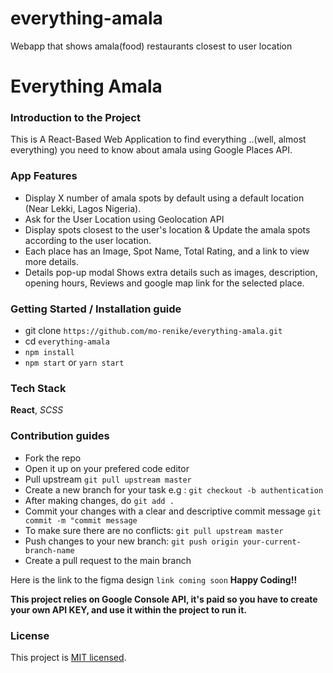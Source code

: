 # everything-amala
Webapp that shows amala(food) restaurants closest to user location 
# Everything Amala
### Introduction to the Project
 This is A React-Based Web Application to find everything ..(well, almost everything) you need to know about amala using Google Places API.

### App Features
- Display X number of amala spots by default using a default location (Near Lekki, Lagos Nigeria). 
- Ask for the User Location using Geolocation API
- Display spots closest to the user's location & Update the amala spots according to the user location.
- Each place has an Image, Spot Name, Total Rating, and a link to view more details.
- Details pop-up modal Shows extra details such as images, description, opening hours, Reviews and google map link for the selected place.

### Getting Started / Installation guide
- git clone `https://github.com/mo-renike/everything-amala.git`
- cd `everything-amala`
- `npm install`
- `npm start` or `yarn start`

### Tech Stack
**React**, *SCSS*
### Contribution guides
- Fork the repo
- Open it up on your prefered code editor
- Pull upstream `git pull upstream master`
- Create a new branch for your task e.g : `git checkout -b authentication`
- After making changes, do `git add .`
- Commit your changes with a clear and  descriptive commit message `git commit -m "commit message`
- To make sure there are no conflicts: `git pull upstream master`
- Push changes to your new branch: `git push origin your-current-branch-name`
- Create a pull request to the main branch

Here is the link to  the figma design
`link coming soon`
**Happy Coding!!**


**This project relies on Google Console API, it's paid so you have to create your own API KEY, and use it within the project to run it.**

### License

This project  is [MIT licensed](LICENSE).
